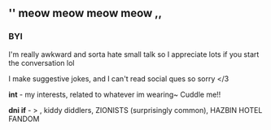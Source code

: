 ## '' meow meow meow meow ,,

### BYI
I'm really awkward and sorta hate small talk so I appreciate lots if you start the conversation lol

I make suggestive jokes, and I can't read social ques so sorry </3

**int** - my interests, related to whatever im wearing~ Cuddle me!!

**dni if** - > , kiddy diddlers, ZIONISTS (surprisingly common), HAZBIN HOTEL FANDOM


<!--
**graveyardsanctuary/graveyardsanctuary** is a ✨ _special_ ✨ repository because its `README.md` (this file) appears on your GitHub profile.

Here are some ideas to get you started:

- 🔭 I’m currently working on ...
- 🌱 I’m currently learning ...
- 👯 I’m looking to collaborate on ...
- 🤔 I’m looking for help with ...
- 💬 Ask me about ...
- 📫 How to reach me: ...
- 😄 Pronouns: ...
- ⚡ Fun fact: ...
-->
